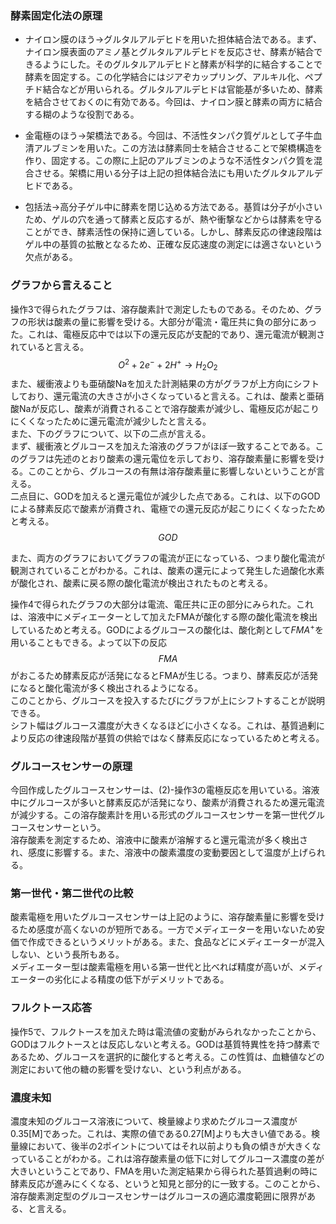 ### 酵素固定化法の原理

* ナイロン膜のほう→グルタルアルデヒドを用いた担体結合法である。まず、ナイロン膜表面のアミノ基とグルタルアルデヒドを反応させ、酵素が結合できるようにした。そのグルタルアルデヒドと酵素が科学的に結合することで酵素を固定する。この化学結合にはジアぞカップリング、アルキル化、ペプチド結合などが用いられる。グルタルアルデヒドは官能基が多いため、酵素を結合させておくのに有効である。今回は、ナイロン膜と酵素の両方に結合する糊のような役割である。

* 金電極のほう→架橋法である。今回は、不活性タンパク質ゲルとして子牛血清アルブミンを用いた。この方法は酵素同士を結合させることで架橋構造を作り、固定する。この際に上記のアルブミンのような不活性タンパク質を混合させる。架橋に用いる分子は上記の担体結合法にも用いたグルタルアルデヒドである。

* 包括法→高分子ゲル中に酵素を閉じ込める方法である。基質は分子が小さいため、ゲルの穴を通って酵素と反応するが、熱や衝撃などからは酵素を守ることができ、酵素活性の保持に適している。しかし、酵素反応の律速段階はゲル中の基質の拡散となるため、正確な反応速度の測定には適さないという欠点がある。

### グラフから言えること

操作3で得られたグラフは、溶存酸素計で測定したものである。そのため、グラフの形状は酸素の量に影響を受ける。大部分が電流・電圧共に負の部分にあった。これは、電極反応中では以下の還元反応が支配的であり、還元電流が観測されていると言える。
$$O^2 + 2e^{-}+ 2H^{+}\rightarrow H_2O_2$$
また、緩衝液よりも亜硝酸Naを加えた計測結果の方がグラフが上方向にシフトしており、還元電流の大きさが小さくなっていると言える。これは、酸素と亜硝酸Naが反応し、酸素が消費されることで溶存酸素が減少し、電極反応が起こりにくくなったために還元電流が減少したと言える。  
また、下のグラフについて、以下の二点が言える。  
まず、緩衝液とグルコースを加えた溶液のグラフがほぼ一致することである。このグラフは先述のとおり酸素の還元電位を示しており、溶存酸素量に影響を受ける。このことから、グルコースの有無は溶存酸素量に影響しないということが言える。  
二点目に、GODを加えると還元電位が減少した点である。これは、以下のGODによる酵素反応で酸素が消費され、電極での還元反応が起こりにくくなったためと考える。
$$GOD$$  

また、両方のグラフにおいてグラフの電流が正になっている、つまり酸化電流が観測されていることがわかる。これは、酸素の還元によって発生した過酸化水素が酸化され、酸素に戻る際の酸化電流が検出されたものと考える。  

操作4で得られたグラフの大部分は電流、電圧共に正の部分にみられた。これは、溶液中にメディエーターとして加えたFMAが酸化する際の酸化電流を検出しているためと考える。GODによるグルコースの酸化は、酸化剤として$FMA^{+}$を用いることもできる。よって以下の反応
$$FMA$$
がおこるため酵素反応が活発になるとFMAが生じる。つまり、酵素反応が活発になると酸化電流が多く検出されるようになる。  
このことから、グルコースを投入するたびにグラフが上にシフトすることが説明できる。  
シフト幅はグルコース濃度が大きくなるほどに小さくなる。これは、基質過剰により反応の律速段階が基質の供給ではなく酵素反応になっているためと考える。


### グルコースセンサーの原理

今回作成したグルコースセンサーは、(2)-操作3の電極反応を用いている。溶液中にグルコースが多いと酵素反応が活発になり、酸素が消費されるため還元電流が減少する。この溶存酸素計を用いる形式のグルコースセンサーを第一世代グルコースセンサーという。  
溶存酸素を測定するため、溶液中に酸素が溶解すると還元電流が多く検出され、感度に影響する。また、溶液中の酸素濃度の変動要因として温度が上げられる。  

### 第一世代・第二世代の比較

酸素電極を用いたグルコースセンサーは上記のように、溶存酸素量に影響を受けるため感度が高くないのが短所である。一方でメディエーターを用いないため安価で作成できるというメリットがある。また、食品などにメディエーターが混入しない、という長所もある。  
メディエーター型は酸素電極を用いる第一世代と比べれば精度が高いが、メディエーターの劣化による精度の低下がデメリットである。  

### フルクトース応答  

操作5で、フルクトースを加えた時は電流値の変動がみられなかったことから、GODはフルクトースとは反応しないと考える。GODは基質特異性を持つ酵素であるため、グルコースを選択的に酸化すると考える。この性質は、血糖値などの測定において他の糖の影響を受けない、という利点がある。  

### 濃度未知  

濃度未知のグルコース溶液について、検量線より求めたグルコース濃度が0.35[M]であった。これは、実際の値である0.27[M]よりも大きい値である。検量線において、後半の2ポイントについてはそれ以前よりも負の傾きが大きくなっていることがわかる。これは溶存酸素量の低下に対してグルコース濃度の差が大きいということであり、FMAを用いた測定結果から得られた基質過剰の時に酵素反応が進みにくくなる、というと知見と部分的に一致する。このことから、溶存酸素測定型のグルコースセンサーはグルコースの適応濃度範囲に限界がある、と言える。